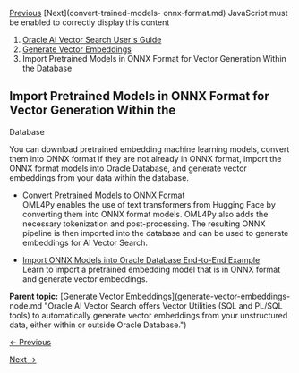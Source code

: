 [Previous](validate-json-input-parameters.md) [Next](convert-trained-models-
onnx-format.md) JavaScript must be enabled to correctly display this content

  1. [Oracle AI Vector Search User's Guide](index.md)
  2. [Generate Vector Embeddings](generate-vector-embeddings-node.md)
  3. Import Pretrained Models in ONNX Format for Vector Generation Within the Database

## Import Pretrained Models in ONNX Format for Vector Generation Within the
Database

You can download pretrained embedding machine learning models, convert them
into ONNX format if they are not already in ONNX format, import the ONNX
format models into Oracle Database, and generate vector embeddings from your
data within the database.

  * [Convert Pretrained Models to ONNX Format](convert-trained-models-onnx-format.md)  
OML4Py enables the use of text transformers from Hugging Face by converting
them into ONNX format models. OML4Py also adds the necessary tokenization and
post-processing. The resulting ONNX pipeline is then imported into the
database and can be used to generate embeddings for AI Vector Search.

  * [Import ONNX Models into Oracle Database End-to-End Example](import-onnx-models-oracle-database-end-end-example.md)  
Learn to import a pretrained embedding model that is in ONNX format and
generate vector embeddings.

**Parent topic:** [Generate Vector Embeddings](generate-vector-embeddings-
node.md "Oracle AI Vector Search offers Vector Utilities \(SQL and PL/SQL
tools\) to automatically generate vector embeddings from your unstructured
data, either within or outside Oracle Database.")


[← Previous](validate-json-input-parameters.md)

[Next →](convert-trained-models-onnx-format.md)

